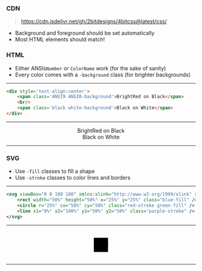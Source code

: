 ### CDN 

> https://cdn.jsdelivr.net/gh/2bitdesigns/4bitcss@latest/css/<span class='ColorSchemeFileName' />

* Background and foreground should be set automatically
* Most HTML elements should match!

### HTML

* Either ANSI`$Number` or `ColorName` work (for the sake of sanity)
* Every color comes with a `-background` class (for brighter backgrounds)

---

~~~html
<div style='text-align:center'>
    <span class='ANSI9 ANSI0-background'>BrightRed on Black</span>
    <br/>
    <span class='black white-background'>Black on White</span>
</div>
~~~

---

<div style='text-align:center'>
    <span class='ANSI9 ANSI0-background'>BrightRed on Black</span>
    <br/>
    <span class='black white-background'>Black on White</span>
</div>

---

### SVG

* Use `-fill` classes to fill a shape
* Use `-stroke` classes to color lines and borders

---

~~~svg
<svg viewBox="0 0 100 100" xmlns:xlink="http://www.w3.org/1999/xlink" xmlns="http://www.w3.org/2000/svg" height="15%" width="15%" >
    <rect width="50%" height="50%" x="25%" y="25%" class="blue-fill" />
    <circle r="25%" cx="50%" cy="50%" class="red-stroke green-fill" />
    <line x1="0%" x2="100%" y1="50%" y2="50%" class="purple-stroke" />
</svg>
~~~

---

<div style='text-align:center'>
    <svg viewBox="0 0 100 100" xmlns:xlink="http://www.w3.org/1999/xlink" xmlns="http://www.w3.org/2000/svg" height="15%" width="15%" >        
        <rect width="50%" height="50%" x="25%" y="25%" class="blue-fill" />
        <circle r="25%" cx="50%" cy="50%" class="red-stroke green-fill" />
        <line x1="0%" x2="100%" y1="50%" y2="50%" class="purple-stroke" />
    </svg>
</div>

---